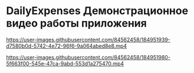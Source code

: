 # DailyExpenses Демонстрационное видео работы приложения



https://user-images.githubusercontent.com/84562458/184951939-d7580b0d-5742-4e72-96f6-9a064abed8e8.mp4



https://user-images.githubusercontent.com/84562458/184951980-5f663f00-545e-47ca-9abd-553d1a275470.mp4

